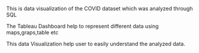 This is data visualization of the COVID dataset which was analyzed through SQL

The Tableau Dashboard help to represent different data using maps,graps,table etc

This data Visualization help user to easily understand the analyzed data.
